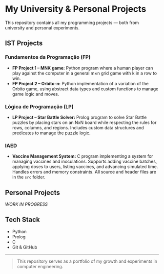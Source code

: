 # My University & Personal Projects

This repository contains all my programming projects — both from university and personal experiments.

## IST Projects

### Fundamentos da Programação (FP)
- **FP Project 1 – MNK game:** Python program where a human player can play against the computer in a general m×n grid game with k in a row to win.
- **FP Project 2 – Orbito-n:** Python implementation of a variation of the Orbito game, using abstract data types and custom functions to manage game logic and moves.

### Lógica de Programação (LP)
- **LP Project – Star Battle Solver:** Prolog program to solve Star Battle puzzles by placing stars on an NxN board while respecting the rules for rows, columns, and regions. Includes custom data structures and predicates to manage the puzzle logic.

### IAED
- **Vaccine Management System:** C program implementing a system for managing vaccines and inoculations. Supports adding vaccine batches, applying doses to users, listing vaccines, and advancing simulated time. Handles errors and memory constraints. All source and header files are in the `src` folder.

## Personal Projects
*WORK IN PROGRESS*

## Tech Stack
- Python
- Prolog
- C
- Git & GitHub

---

> This repository serves as a portfolio of my growth and experiments in computer engineering.
